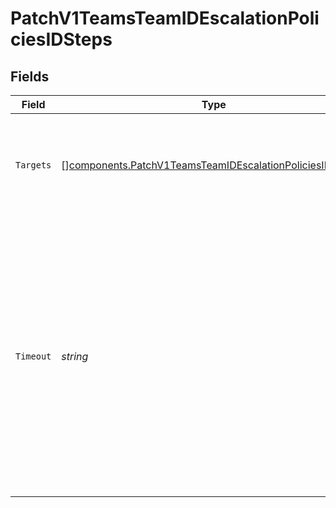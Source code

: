 # PatchV1TeamsTeamIDEscalationPoliciesIDSteps


## Fields

| Field                                                                                                                                                                                                         | Type                                                                                                                                                                                                          | Required                                                                                                                                                                                                      | Description                                                                                                                                                                                                   |
| ------------------------------------------------------------------------------------------------------------------------------------------------------------------------------------------------------------- | ------------------------------------------------------------------------------------------------------------------------------------------------------------------------------------------------------------- | ------------------------------------------------------------------------------------------------------------------------------------------------------------------------------------------------------------- | ------------------------------------------------------------------------------------------------------------------------------------------------------------------------------------------------------------- |
| `Targets`                                                                                                                                                                                                     | [][components.PatchV1TeamsTeamIDEscalationPoliciesIDTargets](../../models/components/patchv1teamsteamidescalationpoliciesidtargets.md)                                                                        | :heavy_minus_sign:                                                                                                                                                                                            | A list of targets that the step will notify. You can specify up to 15 targets per step.                                                                                                                       |
| `Timeout`                                                                                                                                                                                                     | *string*                                                                                                                                                                                                      | :heavy_check_mark:                                                                                                                                                                                            | An ISO8601 duration string specifying how long to wait before moving on to the next step. For the last step, this value specifies how long to wait before the escalation policy should repeat, if it repeats. |